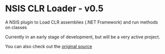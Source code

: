 # NSIS CLR Loader - v0.5

A NSIS plugin to Load CLR assemblies (.NET Framework) and run methods on classes

Currently in an early stage of development, but will be a very active project.  

You can also check out the [original source](http://nsis.sourceforge.net/Call_.NET_DLL_methods_plug-in)

